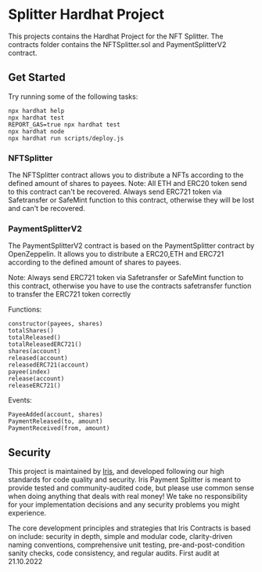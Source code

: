 # Splitter Hardhat Project

This projects contains the Hardhat Project for the NFT Splitter.
The contracts folder contains the NFTSplitter.sol and PaymentSplitterV2 contract.

## Get Started
Try running some of the following tasks:

```shell
npx hardhat help
npx hardhat test
REPORT_GAS=true npx hardhat test
npx hardhat node
npx hardhat run scripts/deploy.js
```

### NFTSplitter
The NFTSplitter contract allows you to distribute a NFTs according to the defined amount of shares to payees.
Note: 
All ETH and ERC20 token send to this contract can't be recovered.
Always send ERC721 token via Safetransfer or SafeMint function to this contract, otherwise they will be lost and can't be recovered.

### PaymentSplitterV2
The PaymentSplitterV2 contract is based on the PaymentSplitter contract by OpenZeppelin. It allows you to distribute a ERC20,ETH and ERC721 according to the defined amount of shares to payees.

Note:
Always send ERC721 token via Safetransfer or SafeMint function to this contract, otherwise you have to use the contracts safetransfer function to transfer the ERC721 token correctly

Functions:
```
constructor(payees, shares)
totalShares()
totalReleased()
totalReleasedERC721()
shares(account)
released(account)
releasedERC721(account)
payee(index)
release(account)
releaseERC721()
```
Events:
```
PayeeAdded(account, shares)
PaymentReleased(to, amount)
PaymentReceived(from, amount)
```

## Security
This project is maintained by [Iris](https://www.iris.to), and developed following our high standards for code quality and security. 
Iris Payment Splitter is meant to provide tested and community-audited code, but please use common sense when doing anything that deals with real money! 
We take no responsibility for your implementation decisions and any security problems you might experience.

The core development principles and strategies that Iris Contracts is based on include: security in depth, simple and modular code, clarity-driven naming conventions, comprehensive unit testing, pre-and-post-condition sanity checks, code consistency, and regular audits.
First audit at 21.10.2022